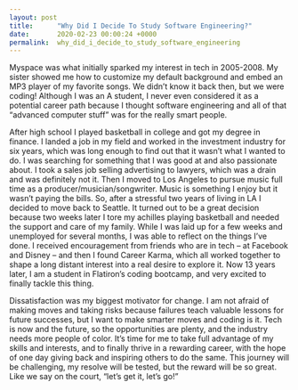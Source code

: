 ```yaml
---
layout: post
title:      "Why Did I Decide To Study Software Engineering?"
date:       2020-02-23 00:00:24 +0000
permalink:  why_did_i_decide_to_study_software_engineering
---
```



Myspace was what initially sparked my interest in tech in 2005-2008. My sister showed me how to customize my default background and embed an MP3 player of my favorite songs. We didn’t know it back then, but we were coding! Although I was an A student, I never even considered it as a potential career path because I thought software engineering and all of that “advanced computer stuff” was for the really smart people.
 
After high school I played basketball in college and got my degree in finance. I landed a job in my field and worked in the investment industry for six years, which was long enough to find out that it wasn’t what I wanted to do. I was searching for something that I was good at and also passionate about. I took a sales job selling advertising to lawyers, which was a drain and was definitely not it. Then I moved to Los Angeles to pursue music full time as a  producer/musician/songwriter. Music is something I enjoy but it wasn’t paying the bills. So, after a stressful two years of living in LA I decided to move back to Seattle. It turned out to be a great decision because two weeks later I tore my achilles playing basketball and needed the support and care of my family. While I was laid up for a few weeks and unemployed for several months, I was able to reflect on the things I’ve done. I received encouragement from friends who are in tech – at Facebook and Disney – and then I found Career Karma, which all worked together to  shape a long distant interest into a real desire to explore it. Now 13 years later, I am a student in Flatiron’s coding bootcamp, and very excited to finally tackle this thing. 
 
Dissatisfaction was my biggest motivator for change. I am not afraid of making moves and taking risks because failures teach valuable lessons for future successes, but I want to make smarter moves and coding is it. Tech is now and the future, so the opportunities are plenty, and the industry needs more people of color. It’s time for me to take full advantage of my skills and interests, and to finally thrive in a rewarding career, with the hope of one day giving back and inspiring others to do the same. This journey will be challenging, my resolve will be tested, but the reward will be so great. Like we say on the court, “let’s get it, let’s go!”


